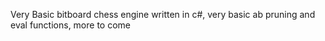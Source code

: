 Very Basic bitboard chess engine written in c#, very basic ab pruning and eval functions, more to come
